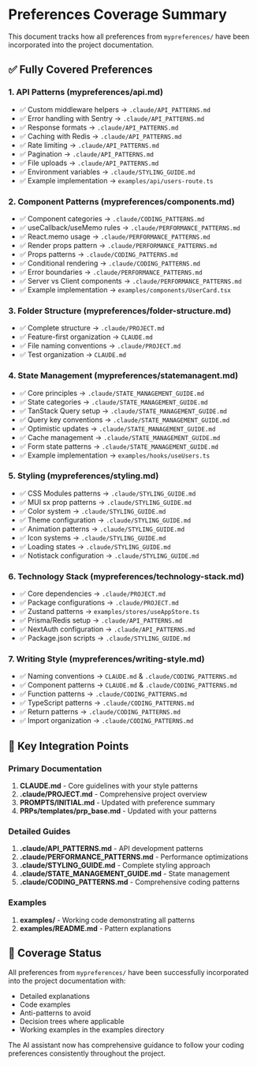 # Preferences Coverage Summary

This document tracks how all preferences from `mypreferences/` have been incorporated into the project documentation.

## ✅ Fully Covered Preferences

### 1. **API Patterns** (mypreferences/api.md)
- ✅ Custom middleware helpers → `.claude/API_PATTERNS.md`
- ✅ Error handling with Sentry → `.claude/API_PATTERNS.md`
- ✅ Response formats → `.claude/API_PATTERNS.md`
- ✅ Caching with Redis → `.claude/API_PATTERNS.md`
- ✅ Rate limiting → `.claude/API_PATTERNS.md`
- ✅ Pagination → `.claude/API_PATTERNS.md`
- ✅ File uploads → `.claude/API_PATTERNS.md`
- ✅ Environment variables → `.claude/STYLING_GUIDE.md`
- ✅ Example implementation → `examples/api/users-route.ts`

### 2. **Component Patterns** (mypreferences/components.md)
- ✅ Component categories → `.claude/CODING_PATTERNS.md`
- ✅ useCallback/useMemo rules → `.claude/PERFORMANCE_PATTERNS.md`
- ✅ React.memo usage → `.claude/PERFORMANCE_PATTERNS.md`
- ✅ Render props pattern → `.claude/PERFORMANCE_PATTERNS.md`
- ✅ Props patterns → `.claude/CODING_PATTERNS.md`
- ✅ Conditional rendering → `.claude/CODING_PATTERNS.md`
- ✅ Error boundaries → `.claude/PERFORMANCE_PATTERNS.md`
- ✅ Server vs Client components → `.claude/PERFORMANCE_PATTERNS.md`
- ✅ Example implementation → `examples/components/UserCard.tsx`

### 3. **Folder Structure** (mypreferences/folder-structure.md)
- ✅ Complete structure → `.claude/PROJECT.md`
- ✅ Feature-first organization → `CLAUDE.md`
- ✅ File naming conventions → `.claude/PROJECT.md`
- ✅ Test organization → `CLAUDE.md`

### 4. **State Management** (mypreferences/statemanagent.md)
- ✅ Core principles → `.claude/STATE_MANAGEMENT_GUIDE.md`
- ✅ State categories → `.claude/STATE_MANAGEMENT_GUIDE.md`
- ✅ TanStack Query setup → `.claude/STATE_MANAGEMENT_GUIDE.md`
- ✅ Query key conventions → `.claude/STATE_MANAGEMENT_GUIDE.md`
- ✅ Optimistic updates → `.claude/STATE_MANAGEMENT_GUIDE.md`
- ✅ Cache management → `.claude/STATE_MANAGEMENT_GUIDE.md`
- ✅ Form state patterns → `.claude/STATE_MANAGEMENT_GUIDE.md`
- ✅ Example implementation → `examples/hooks/useUsers.ts`

### 5. **Styling** (mypreferences/styling.md)
- ✅ CSS Modules patterns → `.claude/STYLING_GUIDE.md`
- ✅ MUI sx prop patterns → `.claude/STYLING_GUIDE.md`
- ✅ Color system → `.claude/STYLING_GUIDE.md`
- ✅ Theme configuration → `.claude/STYLING_GUIDE.md`
- ✅ Animation patterns → `.claude/STYLING_GUIDE.md`
- ✅ Icon systems → `.claude/STYLING_GUIDE.md`
- ✅ Loading states → `.claude/STYLING_GUIDE.md`
- ✅ Notistack configuration → `.claude/STYLING_GUIDE.md`

### 6. **Technology Stack** (mypreferences/technology-stack.md)
- ✅ Core dependencies → `.claude/PROJECT.md`
- ✅ Package configurations → `.claude/PROJECT.md`
- ✅ Zustand patterns → `examples/stores/useAppStore.ts`
- ✅ Prisma/Redis setup → `.claude/API_PATTERNS.md`
- ✅ NextAuth configuration → `.claude/API_PATTERNS.md`
- ✅ Package.json scripts → `.claude/STYLING_GUIDE.md`

### 7. **Writing Style** (mypreferences/writing-style.md)
- ✅ Naming conventions → `CLAUDE.md` & `.claude/CODING_PATTERNS.md`
- ✅ Component patterns → `CLAUDE.md` & `.claude/CODING_PATTERNS.md`
- ✅ Function patterns → `.claude/CODING_PATTERNS.md`
- ✅ TypeScript patterns → `.claude/CODING_PATTERNS.md`
- ✅ Return patterns → `.claude/CODING_PATTERNS.md`
- ✅ Import organization → `.claude/CODING_PATTERNS.md`

## 📍 Key Integration Points

### Primary Documentation
1. **CLAUDE.md** - Core guidelines with your style patterns
2. **.claude/PROJECT.md** - Comprehensive project overview
3. **PROMPTS/INITIAL.md** - Updated with preference summary
4. **PRPs/templates/prp_base.md** - Updated with your patterns

### Detailed Guides
1. **.claude/API_PATTERNS.md** - API development patterns
2. **.claude/PERFORMANCE_PATTERNS.md** - Performance optimizations
3. **.claude/STYLING_GUIDE.md** - Complete styling approach
4. **.claude/STATE_MANAGEMENT_GUIDE.md** - State management
5. **.claude/CODING_PATTERNS.md** - Comprehensive coding patterns

### Examples
1. **examples/** - Working code demonstrating all patterns
2. **examples/README.md** - Pattern explanations

## 🎯 Coverage Status

All preferences from `mypreferences/` have been successfully incorporated into the project documentation with:
- Detailed explanations
- Code examples
- Anti-patterns to avoid
- Decision trees where applicable
- Working examples in the examples directory

The AI assistant now has comprehensive guidance to follow your coding preferences consistently throughout the project.